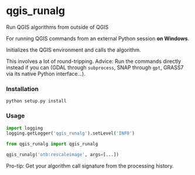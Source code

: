 # qgis_runalg
Run QGIS algorithms from outside of QGIS

For running QGIS commands from an external Python session **on Windows**.

Initializes the QGIS environment and calls the algorithm.

This involves a lot of round-tripping. Advice: Run the commands directly instead if you can (GDAL through `subprocess`, SNAP through `gpt`, GRASS7 via its native Python interface...).


### Installation

```
python setup.py install
```

### Usage

```python
import logging
logging.getLogger('qgis_runalg').setLevel('INFO')

from qgis_runalg import qgis_runalg

qgis_runalg('otb:rescaleimage', args=[...])
```

Pro-tip: Get your algorithm call signature from the processing history.
